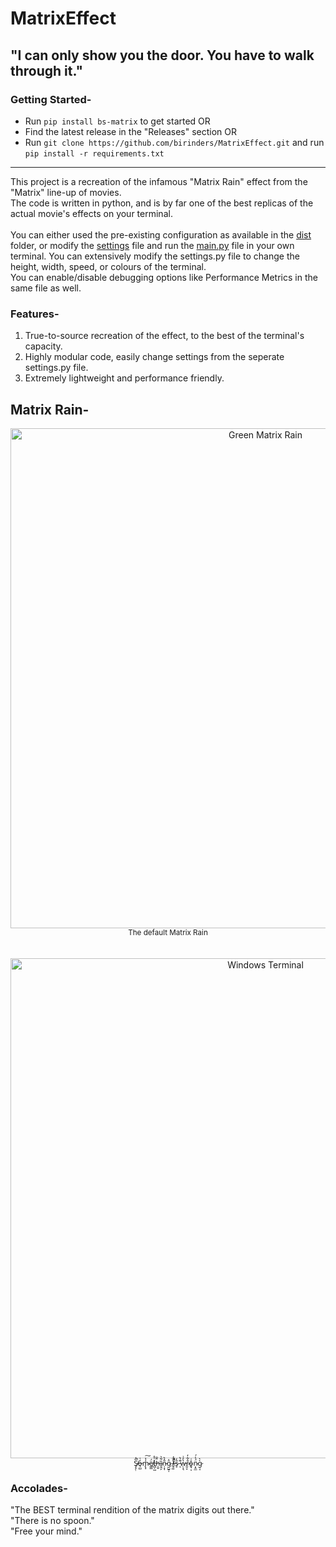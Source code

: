# MatrixEffect
## "I can only show you the door. You have to walk through it." 
### Getting Started-
- Run ```pip install bs-matrix``` to get started OR<br>
- Find the latest release in the "Releases" section OR<br>
- Run ```git clone https://github.com/birinders/MatrixEffect.git```
  and run ```pip install -r requirements.txt```
----------------------
This project is a recreation of the infamous "Matrix Rain" effect from the "Matrix" line-up of movies. <br>
The code is written in python, and is by far one of the best replicas of the actual movie's effects on your terminal. <br>
<br>
You can either used the pre-existing configuration as available in the [dist](/dist/main) folder, or modify the [settings](/settings) file and run the [main.py](/main.py) file in your own terminal. 
You can extensively modify the settings.py file to change the height, width, speed, or colours of the terminal. <br>
You can enable/disable debugging options like Performance Metrics in the same file as well.

### Features-
1. True-to-source recreation of the effect, to the best of the terminal's capacity.
2. Highly modular code, easily change settings from the seperate settings.py file.
3. Extremely lightweight and performance friendly.

## Matrix Rain-
<p align="center">
  <img src="https://github.com/birinders/MatrixEffect/assets/102192983/6f09ba7d-b7e7-413a-b12c-b4ef4f4b9e7c" alt="Green Matrix Rain" width="800">
  <br>
  <sub>The default Matrix Rain</sub>
  <br><br><br>
  <img src="https://github.com/birinders/MatrixEffect/assets/102192983/c46b24b7-1ec3-440d-a5fb-590beb607e35" alt="Windows Terminal" width="800">
  <br>
  <sub>Ş̸̡̣̏̓̚o̶̘̻̓̍m̴̢͓̾̔͠ë̸̳̲̼́t̷̻̜̺̽̍̊h̶͎̬̎̐ȉ̴̯̭̙͋͛n̵̜͓̩̎̽̀g̷̺͍̩̈̽ ̸̧͖̾̈́͘i̶̜͊͛̚s̷̥̋̓ ̵̨͊̍̀w̵̜̩͉̔̓͗r̷̼̯͓̐͋̓o̴̭̘͔̽͑n̷͕̭̲̈́̾́g̷̹̠̀̀</sub>
  
</p>
<!--![C__Windows_System32_cmd-exe - python main-py 2023-08-16 03-48-17](https://github.com/birinders/MatrixEffect/assets/102192983/6f09ba7d-b7e7-413a-b12c-b4ef4f4b9e7c)-->
<!--![C__Windows_System32_cmd-exe - python main-py 2023-08-16 03-50-45](https://github.com/birinders/MatrixEffect/assets/102192983/c46b24b7-1ec3-440d-a5fb-590beb607e35)-->



### Accolades-
"The BEST terminal rendition of the matrix digits out there."<br>
"There is no spoon."<br>
"Free your mind."
